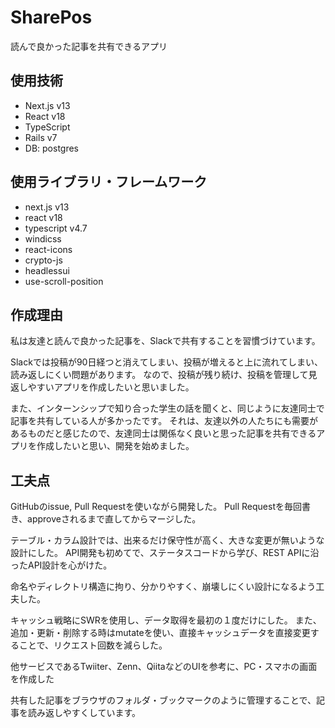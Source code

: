 # SharePos
読んで良かった記事を共有できるアプリ

## 使用技術
- Next.js v13
- React v18
- TypeScript
- Rails v7
- DB: postgres

## 使用ライブラリ・フレームワーク
- next.js v13
- react v18
- typescript v4.7
- windicss
- react-icons
- crypto-js
- headlessui
- use-scroll-position

## 作成理由
私は友達と読んで良かった記事を、Slackで共有することを習慣づけています。

Slackでは投稿が90日経つと消えてしまい、投稿が増えると上に流れてしまい、読み返しにくい問題があります。
なので、投稿が残り続け、投稿を管理して見返しやすいアプリを作成したいと思いました。

また、インターンシップで知り合った学生の話を聞くと、同じように友達同士で記事を共有している人が多かったです。
それは、友達以外の人たちにも需要があるものだと感じたので、友達同士は関係なく良いと思った記事を共有できるアプリを作成したいと思い、開発を始めました。


## 工夫点
GitHubのissue, Pull Requestを使いながら開発した。
Pull Requestを毎回書き、approveされるまで直してからマージした。

テーブル・カラム設計では、出来るだけ保守性が高く、大きな変更が無いような設計にした。
API開発も初めてで、ステータスコードから学び、REST APIに沿ったAPI設計を心がけた。

命名やディレクトリ構造に拘り、分かりやすく、崩壊しにくい設計になるよう工夫した。

キャッシュ戦略にSWRを使用し、データ取得を最初の１度だけにした。
また、追加・更新・削除する時はmutateを使い、直接キャッシュデータを直接変更することで、リクエスト回数を減らした。

他サービスであるTwiiter、Zenn、QiitaなどのUIを参考に、PC・スマホの画面を作成した

共有した記事をブラウザのフォルダ・ブックマークのように管理することで、記事を読み返しやすくしています。
